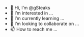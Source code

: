 - 👋 Hi, I’m @gSteaks
- 👀 I’m interested in ...
- 🌱 I’m currently learning ...
- 💞️ I’m looking to collaborate on ...
- 📫 How to reach me ...

<!---
gSteaks/gSteaks is a ✨ special ✨ repository because its `README.md` (this file) appears on your GitHub profile.
You can click the Preview link to take a look at your changes.
--->
